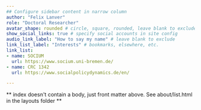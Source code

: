```yaml
---
## Configure sidebar content in narrow column
author: "Felix Lanver"
role: "Doctoral Researcher"
avatar_shape: rounded # circle, square, rounded, leave blank to exclude
show_social_links: true # specify social accounts in site config
audio_link_label: "How to say my name" # leave blank to exclude
link_list_label: "Interests" # bookmarks, elsewhere, etc.
link_list:
- name: SOCIUM
  url: https://www.socium.uni-bremen.de/
- name: CRC 1342
  url: https://www.socialpolicydynamics.de/en/

---
```


** index doesn't contain a body, just front matter above.
See about/list.html in the layouts folder **